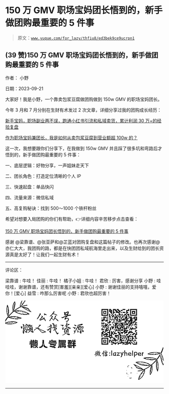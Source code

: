 # 150 万 GMV 职场宝妈团长悟到的，新手做团购最重要的 5 件事

> 原文：[`www.yuque.com/for_lazy/thfiu8/ed3bek9ce9ucrpn1`](https://www.yuque.com/for_lazy/thfiu8/ed3bek9ce9ucrpn1)

## (39 赞)150 万 GMV 职场宝妈团长悟到的，新手做团购最重要的 5 件事

作者： 小野

日期：2023-09-21

大家好！我是小野，一个靠卖包浆豆腐做团购做到 150w GMV 的职场宝妈团长。

今年 3 月和 7 月分别在生财有术发过 2 次文章，详细分享过我的团购成长经历：

[新手宝妈，职场副业两不误，跑通小红书引流和私域卖货，累计利润 30 万+的经验复盘](https://articles.zsxq.com/id_0ojpkedc4w0c.html)

[作为职场宝妈兼团长，我是如何从卖包浆豆腐到营业额超 100w 的？](https://articles.zsxq.com/id_2thgald6oees.html)

这一次，我想要跟你们分享下，在我做到 150w GMV 并且踩了很多坑和弯路后才悟到的，新手做团购最重要的 5 件事：

一、底层逻辑：好物分享，一声姐妹走天下

二、团长角色：打造定位清晰的个人 IP

三、快速起盘：单品快闪

四、流量来源：微信私域

五、高复购秘诀：找到 500～1000 个铁杆粉丝

希望对想要入局团购的你们有帮助，👉详细内容辛苦移步点击查看：

[150 万 GMV 职场宝妈团长悟到的，新手做团购最重要的 5 件事](https://mx7hw2ql0k9.feishu.cn/docx/IQyfdJ47yogHqoxA2dPcau7BnNe)

感谢 @梁靠谱、@张亚萨和@芷蓝对团购复盘和这篇帖子的修改。也再次感谢@亦仁大大，我团购的路，都是在快团团私域航海里走出来，以及生财给到的团长资源真是太好了！让我们一起生财有术！

* * *

评论区：

梁靠谱 : 牛哇！
佳丽 : 牛哇！
橘子小姐 : 牛哇！
君欣 : 厉害，感谢分享
小野 : 哇哇哇，谢谢靠谱，还有赞赏[害羞][亲亲][爱心]
小野 : 谢谢佳丽的支持嘻嘻，爱你！[爱心]
益雪 : 咋那么厉害呢
小野 : 君欣也超厉害！

![](img/1c37d505930596d12a88ab23e11aa07a.png)

* * *